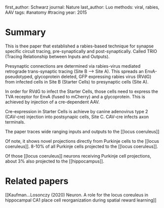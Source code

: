 first_author: Schwarz
journal: Nature
last_author: Luo
methods: viral, rabies, AAV
tags: #anatomy #tracing
year: 2015

# Summary

This is thee paper that established a rabies-based technique for synapse specific circuit tracing, pre-synaptically and post-synaptically. Called TRIO (Tracing Relationship between Inputs and Outputs). 

Presynaptic connections are determined via rabies-virus mediated retrograde trans-synaptic tracing (Site B --> Site A). This spreads an EnvA-pseudotyped, glycoprotein deleted, GFP expressing rabies virus (RVdG) from infected cells in Site B (Starter Cells) to presynaptic cells (Site A).

In order for RVdG to infect the Starter Cells, those cells need to express the TVA receptor for EnvA (fused to mCherry) and a glycoprotein. This is achieved by injection of a cre-dependent AAV.

Cre-expression in Starter Cells is achieve by canine adenovirus type 2 (CAV-cre) injection into postsynapic cells, Site C. CAV-cre infects axon terminals.

The paper traces wide ranging inputs and outputs to the [[locus coeruleus]]

Of note, it shows novel projections directly from Purkinje cells to the [[locus coeruleus]]. 8-10% of all Purkinje cells projected to the [[locus coeruleus]].

Of those [[locus coeruleus]] neurons receiving Purkinje cell projections, about 3% also projected to the [[hippocampus]].

# Related papers
[[Kaufman...Losonczy (2020) Neuron. A role for the locus coreuleus in hippocampal CA1 place cell reorganization during spatial reward learning]]